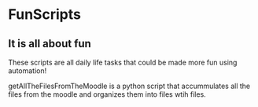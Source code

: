# FunScripts

## It is all about fun

These scripts are all daily life tasks that could be made more fun using automation!

getAllTheFilesFromTheMoodle is a python script that accummulates all the files from the moodle and organizes them into files wtih files.
